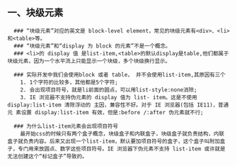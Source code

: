 ## 一、块级元素
      
      ### “块级元素”对应的英文是 block-level element，常见的块级元素有<div>、<li>和<table>等。
      ### “块级元素”和“display 为 block 的元素”不是一个概念。
      ### <li>的 display 值 是list-item,<table>的默认display是table,他们都属于块级元素，因为一个水平流上只能显示一个块级，多个块级换行显示。

      ### 实际开发中我们会使用block 或者 table， 并不会使用list-item,其原因有三个
        1. 1个字符的比较多，其他都是5个字符;
        2. 会出现项目符号，就是li前面的圆点，可以用list-style:none消除;
        3. IE 浏览器不支持伪元素的 display 值为 list- item。这是不使用 display:list-item 清除浮动的 主因，兼容性不好。对于 IE 浏览器(包括 IE11)，普通元 素设置 display:list-item 有效，但是:before /:after 伪元素就不行;
      
      ### 为什么list-item元素会出现项目符号
        最开始css的时候只有两个盒子概念，块级盒子和内联盒子，块级盒子就负责结构，内联 盒子就负责内容。后来又出现一个list-item，默认要加项目符号的盒子，这个盒子叫附加盒子，专门用来放圆点、数字这些项目符号。IE 浏览器下伪元素不支持 list-item 或许就是无法创建这个“标记盒子”导致的。
        
      

